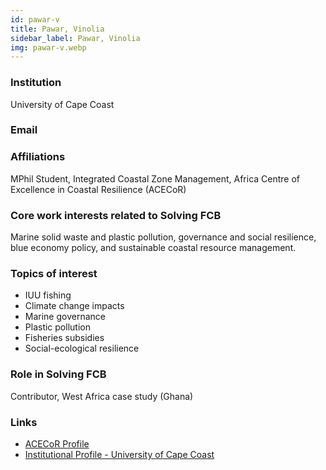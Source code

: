 ```yaml
---
id: pawar-v
title: Pawar, Vinolia
sidebar_label: Pawar, Vinolia
img: pawar-v.webp
---
```


### Institution
University of Cape Coast

### Email


### Affiliations
MPhil Student, Integrated Coastal Zone Management, Africa Centre of Excellence in Coastal Resilience (ACECoR)

### Core work interests related to Solving FCB
Marine solid waste and plastic pollution, governance and social resilience, blue economy policy, and sustainable coastal resource management.

### Topics of interest
- IUU fishing  
- Climate change impacts  
- Marine governance  
- Plastic pollution  
- Fisheries subsidies  
- Social-ecological resilience

### Role in Solving FCB
Contributor, West Africa case study (Ghana)

### Links
- [ACECoR Profile](https://acecor.ucc.edu.gh/)
- [Institutional Profile - University of Cape Coast](https://ucc.edu.gh/staff/vinolia-pawar)
